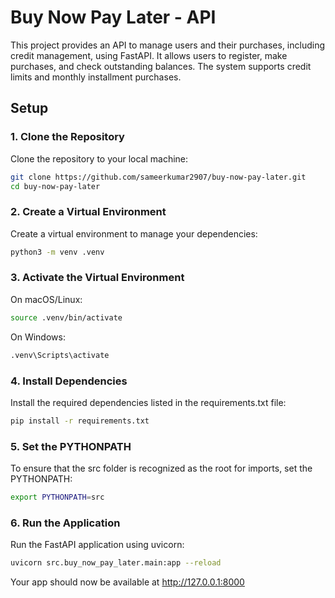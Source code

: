 # Buy Now Pay Later - API

This project provides an API to manage users and their purchases, including credit management, using FastAPI. It allows users to register, make purchases, and check outstanding balances. The system supports credit limits and monthly installment purchases.

## Setup
### 1. Clone the Repository
Clone the repository to your local machine:

```bash
git clone https://github.com/sameerkumar2907/buy-now-pay-later.git
cd buy-now-pay-later
```

### 2. Create a Virtual Environment
Create a virtual environment to manage your dependencies:

```bash
python3 -m venv .venv
```

### 3. Activate the Virtual Environment
On macOS/Linux:

```bash
source .venv/bin/activate
```

On Windows:

```bash
.venv\Scripts\activate
```

### 4. Install Dependencies
Install the required dependencies listed in the requirements.txt file:

```bash
pip install -r requirements.txt
```

### 5. Set the PYTHONPATH
To ensure that the src folder is recognized as the root for imports, set the PYTHONPATH:

```bash
export PYTHONPATH=src
```

### 6. Run the Application
Run the FastAPI application using uvicorn:

```bash
uvicorn src.buy_now_pay_later.main:app --reload
```

Your app should now be available at http://127.0.0.1:8000
